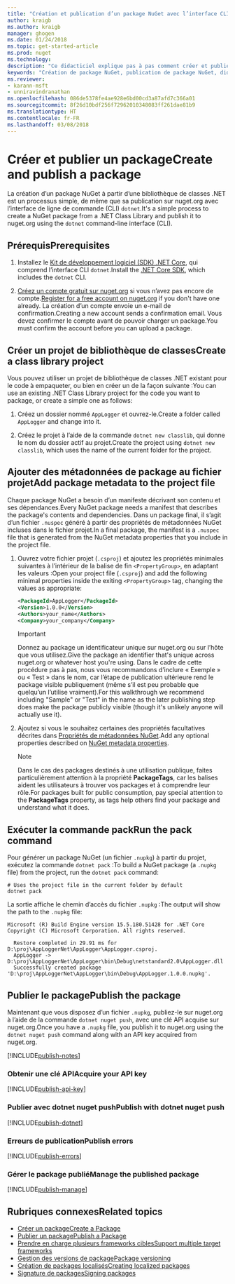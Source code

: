 ```yaml
---
title: "Création et publication d’un package NuGet avec l’interface CLI dotnet | Microsoft Docs"
author: kraigb
ms.author: kraigb
manager: ghogen
ms.date: 01/24/2018
ms.topic: get-started-article
ms.prod: nuget
ms.technology: 
description: "Ce didacticiel explique pas à pas comment créer et publier un package NuGet avec l’interface de ligne de commande (CLI) .NET Core, dotnet."
keywords: "Création de package NuGet, publication de package NuGet, didacticiel NuGet, package NuGet de publication dotnet"
ms.reviewer:
- karann-msft
- unniravindranathan
ms.openlocfilehash: 086de5378fe4ae928e6bd00cd3a87afd7c366a01
ms.sourcegitcommit: 8f26d10bdf256f72962010348083ff261dae81b9
ms.translationtype: HT
ms.contentlocale: fr-FR
ms.lasthandoff: 03/08/2018
---
```

# <a name="create-and-publish-a-package"></a><span data-ttu-id="b1eac-104">Créer et publier un package</span><span class="sxs-lookup"><span data-stu-id="b1eac-104">Create and publish a package</span></span>

<span data-ttu-id="b1eac-105">La création d’un package NuGet à partir d’une bibliothèque de classes .NET est un processus simple, de même que sa publication sur nuget.org avec l’interface de ligne de commande (CLI) `dotnet`.</span><span class="sxs-lookup"><span data-stu-id="b1eac-105">It's a simple process to create a NuGet package from a .NET Class Library and publish it to nuget.org using the `dotnet` command-line interface (CLI).</span></span>

## <a name="prerequisites"></a><span data-ttu-id="b1eac-106">Prérequis</span><span class="sxs-lookup"><span data-stu-id="b1eac-106">Prerequisites</span></span>

1. <span data-ttu-id="b1eac-107">Installez le [Kit de développement logiciel (SDK) .NET Core](https://www.microsoft.com/net/download/), qui comprend l’interface CLI `dotnet`.</span><span class="sxs-lookup"><span data-stu-id="b1eac-107">Install the [.NET Core SDK](https://www.microsoft.com/net/download/), which includes the `dotnet` CLI.</span></span>

1. <span data-ttu-id="b1eac-108">[Créez un compte gratuit sur nuget.org](https://www.nuget.org/users/account/LogOn?returnUrl=%2F) si vous n’avez pas encore de compte.</span><span class="sxs-lookup"><span data-stu-id="b1eac-108">[Register for a free account on nuget.org](https://www.nuget.org/users/account/LogOn?returnUrl=%2F) if you don't have one already.</span></span> <span data-ttu-id="b1eac-109">La création d’un compte envoie un e-mail de confirmation.</span><span class="sxs-lookup"><span data-stu-id="b1eac-109">Creating a new account sends a confirmation email.</span></span> <span data-ttu-id="b1eac-110">Vous devez confirmer le compte avant de pouvoir charger un package.</span><span class="sxs-lookup"><span data-stu-id="b1eac-110">You must confirm the account before you can upload a package.</span></span>

## <a name="create-a-class-library-project"></a><span data-ttu-id="b1eac-111">Créer un projet de bibliothèque de classes</span><span class="sxs-lookup"><span data-stu-id="b1eac-111">Create a class library project</span></span>

<span data-ttu-id="b1eac-112">Vous pouvez utiliser un projet de bibliothèque de classes .NET existant pour le code à empaqueter, ou bien en créer un de la façon suivante :</span><span class="sxs-lookup"><span data-stu-id="b1eac-112">You can use an existing .NET Class Library project for the code you want to package, or create a simple one as follows:</span></span>

1. <span data-ttu-id="b1eac-113">Créez un dossier nommé `AppLogger` et ouvrez-le.</span><span class="sxs-lookup"><span data-stu-id="b1eac-113">Create a folder called `AppLogger` and change into it.</span></span>

1. <span data-ttu-id="b1eac-114">Créez le projet à l’aide de la commande `dotnet new classlib`, qui donne le nom du dossier actif au projet.</span><span class="sxs-lookup"><span data-stu-id="b1eac-114">Create the project using `dotnet new classlib`, which uses the name of the current folder for the project.</span></span>

## <a name="add-package-metadata-to-the-project-file"></a><span data-ttu-id="b1eac-115">Ajouter des métadonnées de package au fichier projet</span><span class="sxs-lookup"><span data-stu-id="b1eac-115">Add package metadata to the project file</span></span>

<span data-ttu-id="b1eac-116">Chaque package NuGet a besoin d’un manifeste décrivant son contenu et ses dépendances.</span><span class="sxs-lookup"><span data-stu-id="b1eac-116">Every NuGet package needs a manifest that describes the package's contents and dependencies.</span></span> <span data-ttu-id="b1eac-117">Dans un package final, il s’agit d’un fichier `.nuspec` généré à partir des propriétés de métadonnées NuGet incluses dans le fichier projet.</span><span class="sxs-lookup"><span data-stu-id="b1eac-117">In a final package, the manifest is a `.nuspec` file that is generated from the NuGet metadata properties that you include in the project file.</span></span>

1. <span data-ttu-id="b1eac-118">Ouvrez votre fichier projet (`.csproj`) et ajoutez les propriétés minimales suivantes à l’intérieur de la balise de fin `<PropertyGroup>`, en adaptant les valeurs :</span><span class="sxs-lookup"><span data-stu-id="b1eac-118">Open your project file (`.csproj`) and add the following minimal properties inside the exiting `<PropertyGroup>` tag, changing the values as appropriate:</span></span>

    ```xml
    <PackageId>AppLogger</PackageId>
    <Version>1.0.0</Version>
    <Authors>your_name</Authors>
    <Company>your_company</Company>
    ```

    > [!Important]
    > <span data-ttu-id="b1eac-119">Donnez au package un identificateur unique sur nuget.org ou sur l’hôte que vous utilisez.</span><span class="sxs-lookup"><span data-stu-id="b1eac-119">Give the package an identifier that's unique across nuget.org or whatever host you're using.</span></span> <span data-ttu-id="b1eac-120">Dans le cadre de cette procédure pas à pas, nous vous recommandons d’inclure « Exemple » ou « Test » dans le nom, car l’étape de publication ultérieure rend le package visible publiquement (même s’il est peu probable que quelqu’un l’utilise vraiment).</span><span class="sxs-lookup"><span data-stu-id="b1eac-120">For this walkthrough we recommend including "Sample" or "Test" in the name as the later publishing step does make the package publicly visible (though it's unlikely anyone will actually use it).</span></span>

1. <span data-ttu-id="b1eac-121">Ajoutez si vous le souhaitez certaines des propriétés facultatives décrites dans [Propriétés de métadonnées NuGet](/dotnet/core/tools/csproj#nuget-metadata-properties).</span><span class="sxs-lookup"><span data-stu-id="b1eac-121">Add any optional properties described on [NuGet metadata properties](/dotnet/core/tools/csproj#nuget-metadata-properties).</span></span>

    > [!Note]
    > <span data-ttu-id="b1eac-122">Dans le cas des packages destinés à une utilisation publique, faites particulièrement attention à la propriété **PackageTags**, car les balises aident les utilisateurs à trouver vos packages et à comprendre leur rôle.</span><span class="sxs-lookup"><span data-stu-id="b1eac-122">For packages built for public consumption, pay special attention to the **PackageTags** property, as tags help others find your package and understand what it does.</span></span>

## <a name="run-the-pack-command"></a><span data-ttu-id="b1eac-123">Exécuter la commande pack</span><span class="sxs-lookup"><span data-stu-id="b1eac-123">Run the pack command</span></span>

<span data-ttu-id="b1eac-124">Pour générer un package NuGet (un fichier `.nupkg`) à partir du projet, exécutez la commande `dotnet pack` :</span><span class="sxs-lookup"><span data-stu-id="b1eac-124">To build a NuGet package (a `.nupkg` file) from the project, run the `dotnet pack` command:</span></span>

```cli
# Uses the project file in the current folder by default
dotnet pack
```

<span data-ttu-id="b1eac-125">La sortie affiche le chemin d’accès du fichier `.nupkg` :</span><span class="sxs-lookup"><span data-stu-id="b1eac-125">The output will show the path to the `.nupkg` file:</span></span>

```output
Microsoft (R) Build Engine version 15.5.180.51428 for .NET Core
Copyright (C) Microsoft Corporation. All rights reserved.

  Restore completed in 29.91 ms for D:\proj\AppLoggerNet\AppLogger\AppLogger.csproj.
  AppLogger -> D:\proj\AppLoggerNet\AppLogger\bin\Debug\netstandard2.0\AppLogger.dll
  Successfully created package 'D:\proj\AppLoggerNet\AppLogger\bin\Debug\AppLogger.1.0.0.nupkg'.
```

## <a name="publish-the-package"></a><span data-ttu-id="b1eac-126">Publier le package</span><span class="sxs-lookup"><span data-stu-id="b1eac-126">Publish the package</span></span>

<span data-ttu-id="b1eac-127">Maintenant que vous disposez d’un fichier `.nupkg`, publiez-le sur nuget.org à l’aide de la commande `dotnet nuget push`, avec une clé API acquise sur nuget.org.</span><span class="sxs-lookup"><span data-stu-id="b1eac-127">Once you have a `.nupkg` file, you publish it to nuget.org using the `dotnet nuget push` command along with an API key acquired from nuget.org.</span></span>

[!INCLUDE[publish-notes](includes/publish-notes.md)]

### <a name="acquire-your-api-key"></a><span data-ttu-id="b1eac-128">Obtenir une clé API</span><span class="sxs-lookup"><span data-stu-id="b1eac-128">Acquire your API key</span></span>

[!INCLUDE[publish-api-key](includes/publish-api-key.md)]

### <a name="publish-with-dotnet-nuget-push"></a><span data-ttu-id="b1eac-129">Publier avec dotnet nuget push</span><span class="sxs-lookup"><span data-stu-id="b1eac-129">Publish with dotnet nuget push</span></span>

[!INCLUDE[publish-dotnet](includes/publish-dotnet.md)]

### <a name="publish-errors"></a><span data-ttu-id="b1eac-130">Erreurs de publication</span><span class="sxs-lookup"><span data-stu-id="b1eac-130">Publish errors</span></span>

[!INCLUDE[publish-errors](includes/publish-errors.md)]

### <a name="manage-the-published-package"></a><span data-ttu-id="b1eac-131">Gérer le package publié</span><span class="sxs-lookup"><span data-stu-id="b1eac-131">Manage the published package</span></span>

[!INCLUDE[publish-manage](includes/publish-manage.md)]

## <a name="related-topics"></a><span data-ttu-id="b1eac-132">Rubriques connexes</span><span class="sxs-lookup"><span data-stu-id="b1eac-132">Related topics</span></span>

- [<span data-ttu-id="b1eac-133">Créer un package</span><span class="sxs-lookup"><span data-stu-id="b1eac-133">Create a Package</span></span>](../create-packages/creating-a-package.md)
- [<span data-ttu-id="b1eac-134">Publier un package</span><span class="sxs-lookup"><span data-stu-id="b1eac-134">Publish a Package</span></span>](../create-packages/publish-a-package.md)
- [<span data-ttu-id="b1eac-135">Prendre en charge plusieurs frameworks cibles</span><span class="sxs-lookup"><span data-stu-id="b1eac-135">Support multiple target frameworks</span></span>](../create-packages/supporting-multiple-target-frameworks.md)
- [<span data-ttu-id="b1eac-136">Gestion des versions de package</span><span class="sxs-lookup"><span data-stu-id="b1eac-136">Package versioning</span></span>](../reference/package-versioning.md)
- [<span data-ttu-id="b1eac-137">Création de packages localisés</span><span class="sxs-lookup"><span data-stu-id="b1eac-137">Creating localized packages</span></span>](../create-packages/creating-localized-packages.md)
- [<span data-ttu-id="b1eac-138">Signature de packages</span><span class="sxs-lookup"><span data-stu-id="b1eac-138">Signing packages</span></span>](../create-packages/Sign-a-package.md)
